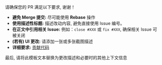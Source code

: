 请确保您的 PR 满足以下要求, 谢谢！

- **避免 Merge 提交:** 尽可能使用 **Rebase** 操作
- **使用描述性标题:** 描述改动内容, 避免直接使用 Issue 编号。
- **在正文中引用相关 Issue:** 例如：`close #XXX` 或 `fix #XXX`, 确保相关 Issue 可被关闭
- **(若有) UI 更改:** 请添加一张或多张截图描述
- **详细要求:** [贡献代码](/.github/CONTRIBUTING.md#%E8%B4%A1%E7%8C%AE%E4%BB%A3%E7%A0%81)

最后, 请将此模板文本替换为更改描述和必要时的其他上下文信息
